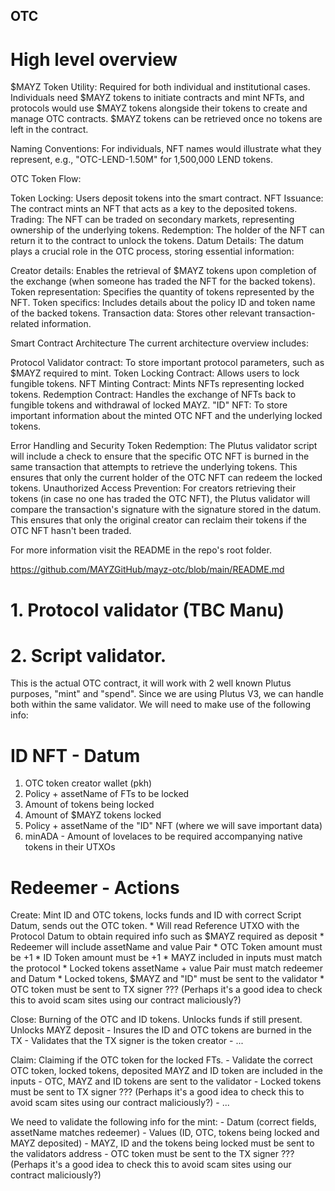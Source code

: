 ## OTC

# High level overview

$MAYZ Token Utility: Required for both individual and institutional cases. Individuals need $MAYZ tokens to initiate contracts and mint NFTs, and protocols would use $MAYZ tokens alongside their tokens to create and manage OTC contracts. $MAYZ tokens can be retrieved once no tokens are left in the contract.

Naming Conventions: For individuals, NFT names would illustrate what they represent, e.g., "OTC-LEND-1.50M" for 1,500,000 LEND tokens.

OTC Token Flow:

Token Locking: Users deposit tokens into the smart contract.
NFT Issuance: The contract mints an NFT that acts as a key to the deposited tokens.
Trading: The NFT can be traded on secondary markets, representing ownership of the underlying tokens.
Redemption: The holder of the NFT can return it to the contract to unlock the tokens.
Datum Details: The datum plays a crucial role in the OTC process, storing essential information:

Creator details: Enables the retrieval of $MAYZ tokens upon completion of the exchange (when someone has traded the NFT for the backed tokens).
Token representation: Specifies the quantity of tokens represented by the NFT.
Token specifics: Includes details about the policy ID and token name of the backed tokens.
Transaction data: Stores other relevant transaction-related information.

Smart Contract Architecture
The current architecture overview includes:

Protocol Validator contract: To store important protocol parameters, such as $MAYZ required to mint.
Token Locking Contract: Allows users to lock fungible tokens.
NFT Minting Contract: Mints NFTs representing locked tokens.
Redemption Contract: Handles the exchange of NFTs back to fungible tokens and withdrawal of locked MAYZ.
"ID" NFT: To store important information about the minted OTC NFT and the underlying locked tokens.

Error Handling and Security
Token Redemption: The Plutus validator script will include a check to ensure that the specific OTC NFT is burned in the same transaction that attempts to retrieve the underlying tokens. 
This ensures that only the current holder of the OTC NFT can redeem the locked tokens.
Unauthorized Access Prevention: For creators retrieving their tokens (in case no one has traded the OTC NFT), the Plutus validator will compare the transaction's signature with the signature stored in the datum. 
This ensures that only the original creator can reclaim their tokens if the OTC NFT hasn't been traded.

For more information visit the README in the repo's root folder.

https://github.com/MAYZGitHub/mayz-otc/blob/main/README.md


# 1. Protocol validator (TBC Manu)


# 2. Script validator.
This is the actual OTC contract, it will work with 2 well known Plutus purposes, "mint" and "spend". Since we are using Plutus V3, we can handle both within the same validator.
We will need to make use of the following info:


# ID NFT - Datum
1. OTC token creator wallet (pkh)
2. Policy + assetName of FTs to be locked
3. Amount of tokens being locked
4. Amount of $MAYZ tokens locked
5. Policy + assetName of the "ID" NFT (where we will save important data)
6. minADA - Amount of lovelaces to be required accompanying native tokens in their UTXOs 


# Redeemer - Actions
Create: Mint ID and OTC tokens, locks funds and ID with correct Script Datum, sends out the OTC token.
        * Will read Reference UTXO with the Protocol Datum to obtain required info such as $MAYZ required as deposit
        * Redeemer will include assetName and value Pair
        * OTC Token amount must be +1
        * ID Token amount must be +1
        * MAYZ included in inputs must match the protocol 
        * Locked tokens assetName + value Pair must match redeemer and Datum
        * Locked tokens, $MAYZ and "ID" must be sent to the validator
        * OTC token must be sent to TX signer ??? (Perhaps it's a good idea to check this to avoid scam sites using our contract maliciously?) 


Close:  Burning of the OTC and ID tokens. Unlocks funds if still present. Unlocks MAYZ deposit
        - Insures the ID and OTC tokens are burned in the TX
        - Validates that the TX signer is the token creator
        - ...


Claim:  Claiming if the OTC token for the locked FTs.
        - Validate the correct OTC token, locked tokens, deposited MAYZ and ID token are included in the inputs
        - OTC, MAYZ and ID tokens are sent to the validator
        - Locked tokens must be sent to TX signer ??? (Perhaps it's a good idea to check this to avoid scam sites using our contract maliciously?)
        - ...



We need to validate the following info for the mint:
    - Datum (correct fields, assetName matches redeemer)
    - Values (ID, OTC, tokens being locked and MAYZ deposited)
    - MAYZ, ID and the tokens being locked must be sent to the validators address
    - OTC token must be sent to the TX signer ??? (Perhaps it's a good idea to check this to avoid scam sites using our contract maliciously?)
    